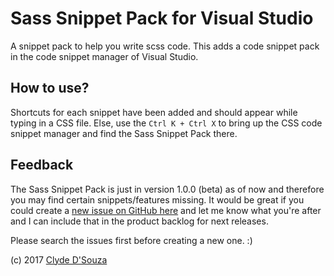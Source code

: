 ﻿# Sass Snippet Pack for Visual Studio
A snippet pack to help you write scss code. This adds a code snippet pack in the 
code snippet manager of Visual Studio.

## How to use?
Shortcuts for each snippet have been added and should appear while typing in a CSS file. 
Else, use the ``Ctrl K + Ctrl X`` to bring up the CSS code snippet manager and find the Sass Snippet Pack 
there.

## Feedback
The Sass Snippet Pack is just in version 1.0.0 (beta) as of now and therefore you may find certain snippets/features 
missing. It would be great if you could create a [new issue on GitHub here](https://github.com/ClydeDz/sass-snippet-pack/issues) and let me know what you're after and I can include 
that in the product backlog for next releases.

Please search the issues first before creating a new one. :) 

(c) 2017 [Clyde D'Souza](https://clydedsouza.net)